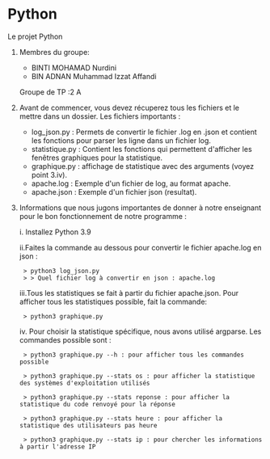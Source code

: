# Python
Le projet Python
1. Membres du groupe:
	* BINTI MOHAMAD Nurdini 
	* BIN ADNAN Muhammad Izzat Affandi
	
   Groupe de TP :2 A

2. Avant de commencer, vous devez récuperez tous les fichiers et le mettre dans un dossier.
	Les fichiers importants :
	* log_json.py : Permets de convertir le fichier .log en .json et contient les fonctions pour parser les ligne dans un fichier log.
	* statistique.py : Contient les fonctions qui permettent d'afficher les fenêtres graphiques pour la statistique.
	* graphique.py : affichage de statistique avec des arguments (voyez point 3.iv).
	* apache.log : Exemple d'un fichier de log, au format apache.
	* apache.json : Exemple d'un fichier json (resultat).
	

3. Informations que nous jugons importantes de donner à notre enseignant pour le bon fonctionnement de notre programme :
	
	i. Installez Python 3.9
	
	ii.Faites la commande au dessous pour convertir le fichier apache.log en json :
	
		> python3 log_json.py
		> > Quel fichier log à convertir en json : apache.log
		
	iii.Tous les statistiques se fait à partir du fichier apache.json. Pour afficher tous les statistiques possible, fait la commande:
	
		> python3 graphique.py
		
	iv. Pour choisir la statistique spécifique, nous avons utilisé argparse. Les commandes possible sont :
	
		> python3 graphique.py --h : pour afficher tous les commandes possible
		
		> python3 graphique.py --stats os : pour afficher la statistique des systèmes d'exploitation utilisés
		
		> python3 graphique.py --stats reponse : pour afficher la statistique du code renvoyé pour la réponse
		
		> python3 graphique.py --stats heure : pour afficher la statistique des utilisateurs pas heure
		
		> python3 graphique.py --stats ip : pour chercher les informations à partir l'adresse IP
